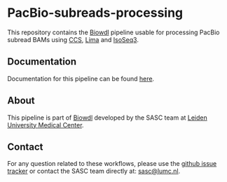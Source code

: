 # PacBio-subreads-processing

This repository contains the [Biowdl](https://github.com/biowdl) pipeline usable
for processing PacBio subread BAMs
using [CCS](https://github.com/PacificBiosciences/ccs),
[Lima](https://github.com/PacificBiosciences/barcoding) and
[IsoSeq3](https://github.com/PacificBiosciences/IsoSeq).

## Documentation

Documentation for this pipeline can be
found [here](https://biowdl.github.io/PacBio-subreads-processing).

## About
This pipeline is part of [Biowdl](https://github.com/biowdl) developed by the
SASC team at [Leiden University Medical Center](https://www.lumc.nl/).

## Contact
<p>
  <!-- Obscure e-mail address for spammers -->
For any question related to these workflows, please use the
<a href="https://github.com/biowdl/PacBio-subreads-processing/issues">github issue tracker</a>
or contact the SASC team directly at: 
<a href="&#109;&#97;&#105;&#108;&#116;&#111;&#58;&#115;&#97;&#115;&#99;&#64;&#108;&#117;&#109;&#99;&#46;&#110;&#108;">
&#115;&#97;&#115;&#99;&#64;&#108;&#117;&#109;&#99;&#46;&#110;&#108;</a>.
</p>
